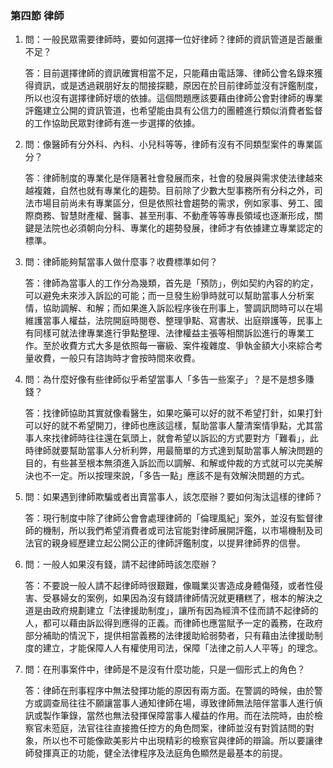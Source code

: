 ### 第四節 律師

1. 問：一般民眾需要律師時，要如何選擇一位好律師？律師的資訊管道是否嚴重不足？

   答：目前選擇律師的資訊確實相當不足，只能藉由電話簿、律師公會名錄來獲得資訊，或是透過親朋好友的間接探聽，原因在於目前律師並沒有評鑑制度，所以也沒有選擇律師好壞的依據。這個問題應該要藉由律師公會對律師的專業評鑑建立公開的資訊管道，也希望能由具有公信力的團體進行類似消費者監督的工作協助民眾對律師有進一步選擇的依據。

2. 問：像醫師有分外科、內科、小兒科等等，律師有沒有不同類型案件的專業區分？

   答：律師制度的專業化是伴隨著社會發展而來，社會的發展與需求使法律越來越複雜，自然也就有專業化的趨勢。目前除了少數大型事務所有分科之外，司法市場目前尚未有專業區分，但是依照社會趨勢的需求，例如家事、勞工、國際商務、智慧財產權、醫事、甚至刑事、不動產等等專長領域也逐漸形成，關鍵是法院也必須朝向分科、專業化的趨勢發展，律師才有依據建立專業認定的標準。

3. 問：律師能夠幫當事人做什麼事？收費標準如何？

   答：律師為當事人的工作分為幾類，首先是「預防」，例如契約內容的約定，可以避免未來涉入訴訟的可能；而一旦發生紛爭時就可以幫助當事人分析案情，協助調解、和解；而如果進入訴訟程序後在刑事上，警調訊問時可以在場維護當事人權益，法院開庭時閱卷、整理爭點、寫書狀、出庭辯護等，民事上有同樣可就法律專業進行爭點整理、法律權益主張等相關訴訟進行的專業工作。至於收費方式大多是依照每一審級、案件複雜度、爭執金額大小來綜合考量收費，一般只有諮詢時才會按時間來收費。

4. 問：為什麼好像有些律師似乎希望當事人「多告一些案子」？是不是想多賺錢？

   答：找律師協助其實就像看醫生，如果吃藥可以好的就不希望打針，如果打針可以好的就不希望開刀，律師也應該這樣，幫助當事人釐清案情爭點，尤其當事人來找律師時往往還在氣頭上，就會希望以訴訟的方式要對方「難看」，此時律師就要幫助當事人分析利弊，用最簡單的方式達到幫助當事人解決問題的目的，有些甚至根本無須進入訴訟而以調解、和解或仲裁的方式就可以完美解決也不一定。所以按理來說，「多告一點」應該不是有效解決問題的方式。

5. 問：如果遇到律師欺騙或者出賣當事人，該怎麼辦？要如何淘汰這樣的律師？

   答：現行制度中除了律師公會會處理律師的「倫理風紀」案外，並沒有監督律師的機制，所以我們希望消費者或司法官能對律師展開評鑑，以市場機制及司法官的親身經歷建立起公開公正的律師評鑑制度，以提昇律師界的信譽。

6. 問：一般人如果沒有錢，請不起律師時該怎麼辦？

   答：不要說一般人請不起律師時很艱難，像職業災害造成身體傷殘，或者性侵害、受暴婦女的案例，如果因為沒有錢請律師情況就更糟糕了，根本的解決之道是由政府規劃建立「法律援助制度」，讓所有因為經濟不佳而請不起律師的人，都可以藉由訴訟得到應得的正義。而律師也應當賦予一定的義務，在政府部分補助的情況下，提供相當義務的法律援助給弱勢者，只有藉由法律援助制度的建立，才能保障人人有權使用司法，保障「法律之前人人平等」的理念。

7. 問：在刑事案件中，律師是不是沒有什麼功能，只是一個形式上的角色？

   答：律師在刑事程序中無法發揮功能的原因有兩方面。在警調的時候，由於警方或調查局往往不願讓當事人通知律師在場，導致律師無法陪伴當事人進行偵訊或製作筆錄，當然也無法發揮保障當事人權益的作用。而在法院時，由於檢察官未蒞庭，法官往往直接擔任控方的角色問案，律師並沒有對質詰問的對象，所以也不可能像歐美影片中出現精彩的檢察官與律師的辯論。所以要讓律師發揮真正的功能，健全法律程序及法庭角色顯然是最基本的前提。